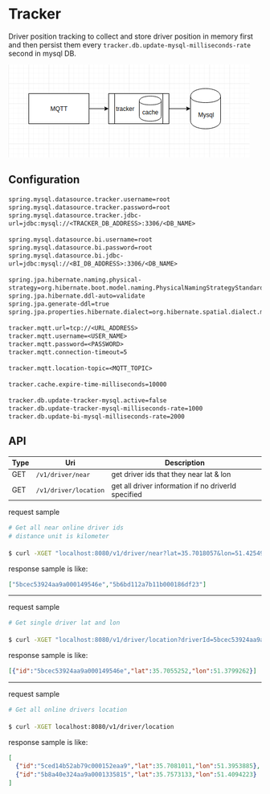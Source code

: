 Tracker
=======
Driver position tracking to collect and store driver position in memory first and then persist them every `tracker.db.update-mysql-milliseconds-rate` second in mysql DB.

![tracker](./doc/pic/tracker_arch.png)

Configuration
-------------
```application.properties
spring.mysql.datasource.tracker.username=root
spring.mysql.datasource.tracker.password=root
spring.mysql.datasource.tracker.jdbc-url=jdbc:mysql://<TRACKER_DB_ADDRESS>:3306/<DB_NAME>

spring.mysql.datasource.bi.username=root
spring.mysql.datasource.bi.password=root
spring.mysql.datasource.bi.jdbc-url=jdbc:mysql://<BI_DB_ADDRESS>:3306/<DB_NAME>

spring.jpa.hibernate.naming.physical-strategy=org.hibernate.boot.model.naming.PhysicalNamingStrategyStandardImpl
spring.jpa.hibernate.ddl-auto=validate
spring.jpa.generate-ddl=true
spring.jpa.properties.hibernate.dialect=org.hibernate.spatial.dialect.mysql.MySQL56InnoDBSpatialDialect

tracker.mqtt.url=tcp://<URL_ADDRESS>
tracker.mqtt.username=<USER_NAME>
tracker.mqtt.password=<PASSWORD>
tracker.mqtt.connection-timeout=5

tracker.mqtt.location-topic=<MQTT_TOPIC>

tracker.cache.expire-time-milliseconds=10000

tracker.db.update-tracker-mysql.active=false
tracker.db.update-tracker-mysql-milliseconds-rate=1000
tracker.db.update-bi-mysql-milliseconds-rate=2000

```

API
---
|Type|Uri|Description|
|---|---|---|
|GET|`/v1/driver/near`|get driver ids that they near lat & lon|
|GET|`/v1/driver/location`|get all driver information if no driverId specified|

request sample
```bash
# Get all near online driver ids
# distance unit is kilometer
 
$ curl -XGET "localhost:8080/v1/driver/near?lat=35.7018057&lon=51.4254936&distance=0.2" 
```
response sample is like:
```json
["5bcec53924aa9a000149546e","5b6bd112a7b11b000186df23"]
```
---

request sample
```bash
# Get single driver lat and lon
 
$ curl -XGET "localhost:8080/v1/driver/location?driverId=5bcec53924aa9a000149546e" 
```
response sample is like:
```json
[{"id":"5bcec53924aa9a000149546e","lat":35.7055252,"lon":51.3799262}]
```

---

request sample
```bash
# Get all online drivers location
 
$ curl -XGET localhost:8080/v1/driver/location
```
response sample is like:
```json
[
  {"id":"5ced14b52ab79c000152eaa9","lat":35.7081011,"lon":51.3953885},
  {"id":"5b8a40e324aa9a0001335815","lat":35.7573133,"lon":51.4094223}
]
```